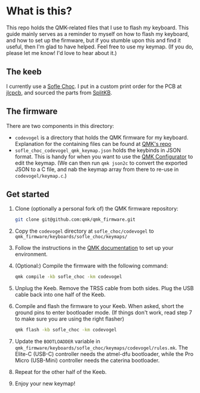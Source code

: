 # What is this?

This repo holds the QMK-related files that I use to flash my keyboard. This guide mainly serves as a reminder to myself on how to flash my keyboard, and how to set up the firmware, but if you stumble upon this and find it useful, then I'm glad to have helped. Feel free to use my keymap. (If you do, please let me know! I'd love to hear about it.) 

## The keeb

I currently use a [Sofle Choc](https://josefadamcik.github.io/SofleKeyboard/build_guide_choc.html). I put in a custom print order for the PCB at [jlcpcb](https://jlcpcb.com), and sourced the parts from [SplitKB](https://splitkb.com/).

## The firmware

There are two components in this directory:

   - `codevogel` is a directory that holds the QMK firmware for my keyboard. Explanation for the containing files can be found at [QMK's repo](https://github.com/qmk/qmk_firmware/blob/master/docs/config_options.md)
   - `sofle_choc_codevogel_qmk_keymap.json` holds the keybinds in JSON format. This is handy for when you want to use the [QMK Configurator](https://config.qmk.fm/#/sofle_choc/LAYOUT) to edit the keymap. (We can then run `qmk json2c` to convert the exported JSON to a C file, and nab the keymap array from there to re-use in `codevogel/keymap.c`.)

## Get started

1. Clone (optionally a personal fork of) the QMK firmware repository:
   
   ```bash
   git clone git@github.com:qmk/qmk_firmware.git
   ```

2. Copy the `codevogel` directory at `sofle_choc/codevogel` to `qmk_firmware/keyboards/sofle_choc/keymaps/`

3. Follow the instructions in the [QMK documentation](https://docs.qmk.fm/newbs_getting_started) to set up your environment.

4. (Optional:) Compile the firmware with the following command:

   ```bash
   qmk compile -kb sofle_choc -km codevogel
   ```
5. Unplug the Keeb. Remove the TRSS cable from both sides. Plug the USB cable back into one half of the Keeb. 

6. Compile and flash the firmware to your Keeb. When asked, short the ground pins to enter bootloader mode. (If things don't work, read step 7 to make sure you are using the right flasher) 

   ```bash
   qmk flash -kb sofle_choc -km codevogel
   ```

7. Update the `BOOTLOADDER` variable in `qmk_firmware/keyboards/sofle_choc/keymaps/codevogel/rules.mk`. The Elite-C (USB-C) controller needs the atmel-dfu bootloader, while the Pro Micro (USB-Mini) controller needs the caterina bootloader.

8. Repeat for the other half of the Keeb.

9. Enjoy your new keymap!
